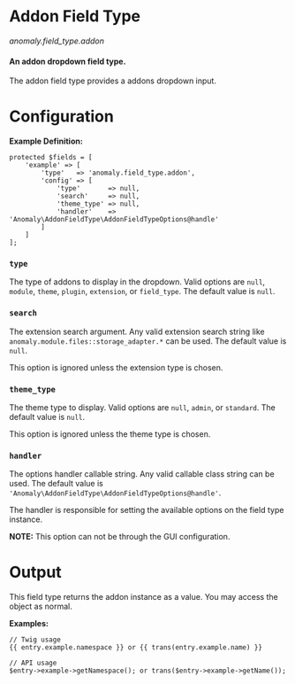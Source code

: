 # Addon Field Type

*anomaly.field_type.addon*

#### An addon dropdown field type.

The addon field type provides a addons dropdown input.

# Configuration

**Example Definition:**

    protected $fields = [
        'example' => [
            'type'   => 'anomaly.field_type.addon',
            'config' => [
                'type'       => null,
                'search'     => null,
                'theme_type' => null,
                'handler'    => 'Anomaly\AddonFieldType\AddonFieldTypeOptions@handle'
            ]
        ]
    ];

### `type`

The type of addons to display in the dropdown. Valid options are `null`, `module`, `theme`, `plugin`, `extension`, or `field_type`. The default value is `null`.

### `search`

The extension search argument. Any valid extension search string like `anomaly.module.files::storage_adapter.*` can be used. The default value is `null`.

This option is ignored unless the extension type is chosen.

### `theme_type`

The theme type to display. Valid options are `null`, `admin`, or `standard`. The default value is `null`.

This option is ignored unless the theme type is chosen.

### `handler`

The options handler callable string. Any valid callable class string can be used. The default value is `'Anomaly\AddonFieldType\AddonFieldTypeOptions@handle'`.

The handler is responsible for setting the available options on the field type instance.

**NOTE:** This option can not be through the GUI configuration. 

# Output

This field type returns the addon instance as a value. You may access the object as normal.

**Examples:**

    // Twig usage
    {{ entry.example.namespace }} or {{ trans(entry.example.name) }}
    
    // API usage
    $entry->example->getNamespace(); or trans($entry->example->getName());
